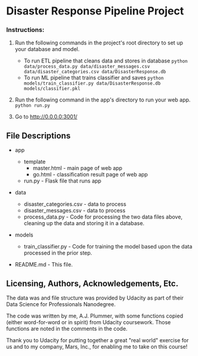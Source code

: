 # Disaster Response Pipeline Project

### Instructions:
1. Run the following commands in the project's root directory to set up your database and model.

    - To run ETL pipeline that cleans data and stores in database
        `python data/process_data.py data/disaster_messages.csv data/disaster_categories.csv data/DisasterResponse.db`
    - To run ML pipeline that trains classifier and saves
        `python models/train_classifier.py data/DisasterResponse.db models/classifier.pkl`

2. Run the following command in the app's directory to run your web app.
    `python run.py`

3. Go to http://0.0.0.0:3001/

## File Descriptions
- app
   - template
     - master.html - main page of web app
     - go.html - classification result page of web app
   - run.py - Flask file that runs app

- data
   - disaster_categories.csv - data to process 
   - disaster_messages.csv - data to process
   - process_data.py - Code for processing the two data files above, cleaning up the data and storing it in a database.

- models
   - train_classifier.py - Code for training the model based upon the data processed in the prior step.

- README.md - This file.

## Licensing, Authors, Acknowledgements, Etc.
The data was and file structure was provided by Udacity as part of their Data Science for Professionals Nanodegree.

The code was written by me, A.J. Plummer, with some functions copied (either word-for-word or in spirit) from Udacity coursework. Those functions are noted in the comments in the code.

Thank you to Udacity for putting together a great "real world" exercise for us and to my company, Mars, Inc., for enabling me to take on this course!
